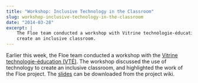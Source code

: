 ```yaml
---
title: "Workshop: Inclusive Technology in the Classroom"
slug: workshop-inclusive-technology-in-the-classroom
date: "2014-03-28"
excerpt: |
    The Floe team conducted a workshop with Vitrine technologie-éducation (VTÉ) to discus the use of technology to
    create an inclusive classroom.
---
```


Earlier this week, the Floe team conducted a workshop with the
[Vitrine technologie-éducation (VTÉ)](https://www.vteducation.org/en/articles/step/information-and-communication-technology-integration-post-secondary-education).
The workshop discussed the use of technology to create an inclusive classroom, and highlighted the work of the Floe
project. The [slides](https://wiki.fluidproject.org/download/attachments/1707985/VTE-InclusiveDesign.pdf?version=1&modificationDate=1395849223451&api=v2)
can be downloaded from the project wiki.
